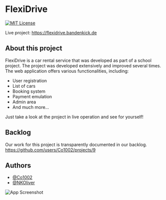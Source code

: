 # FlexiDrive

[![MIT License](https://img.shields.io/badge/License-MIT-green.svg)](https://choosealicense.com/licenses/mit/)

Live project: https://flexidrive.bandenkick.de

## About this project

FlexiDrive is a car rental service that was developed as part of a school project. The project was developed extensively and improved several times. The web application offers various functionalities, including:
- User registration
- List of cars
- Booking system
- Payment emulation
- Admin area
- And much more…

Just take a look at the project in live operation and see for yourself!

## Backlog

Our work for this project is transparently documented in our backlog.
https://github.com/users/Co1002/projects/9

## Authors

- [@Co1002](https://www.github.com/co1002)
- [@NKOliver](https://www.github.com/nkoliver)

![App Screenshot](https://hw-schule.de/wp-content/uploads/2020/02/cropped-Header2.jpg)
